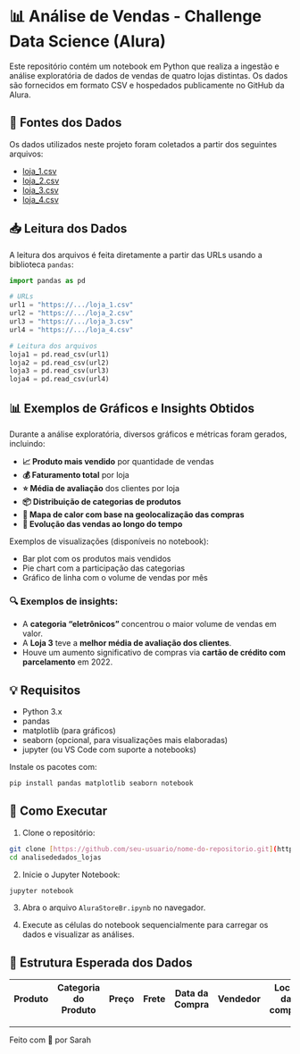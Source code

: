 
# 📊 Análise de Vendas - Challenge Data Science (Alura)

Este repositório contém um notebook em Python que realiza a ingestão e análise exploratória de dados de vendas de quatro lojas distintas. Os dados são fornecidos em formato CSV e hospedados publicamente no GitHub da Alura.

## 🔗 Fontes dos Dados

Os dados utilizados neste projeto foram coletados a partir dos seguintes arquivos:

- [loja_1.csv](https://raw.githubusercontent.com/alura-es-cursos/challenge1-data-science/refs/heads/main/base-de-dados-challenge-1/loja_1.csv)
- [loja_2.csv](https://raw.githubusercontent.com/alura-es-cursos/challenge1-data-science/refs/heads/main/base-de-dados-challenge-1/loja_2.csv)
- [loja_3.csv](https://raw.githubusercontent.com/alura-es-cursos/challenge1-data-science/refs/heads/main/base-de-dados-challenge-1/loja_3.csv)
- [loja_4.csv](https://raw.githubusercontent.com/alura-es-cursos/challenge1-data-science/refs/heads/main/base-de-dados-challenge-1/loja_4.csv)

## 📥 Leitura dos Dados

A leitura dos arquivos é feita diretamente a partir das URLs usando a biblioteca `pandas`:

```python
import pandas as pd

# URLs
url1 = "https://.../loja_1.csv"
url2 = "https://.../loja_2.csv"
url3 = "https://.../loja_3.csv"
url4 = "https://.../loja_4.csv"

# Leitura dos arquivos
loja1 = pd.read_csv(url1)
loja2 = pd.read_csv(url2)
loja3 = pd.read_csv(url3)
loja4 = pd.read_csv(url4)
````

## 📊 Exemplos de Gráficos e Insights Obtidos

Durante a análise exploratória, diversos gráficos e métricas foram gerados, incluindo:

* **📈 Produto mais vendido** por quantidade de vendas
* **💰 Faturamento total** por loja
* **⭐ Média de avaliação** dos clientes por loja
* **📦 Distribuição de categorias de produtos**
* **📍 Mapa de calor com base na geolocalização das compras**
* **📅 Evolução das vendas ao longo do tempo**

Exemplos de visualizações (disponíveis no notebook):

* Bar plot com os produtos mais vendidos
* Pie chart com a participação das categorias
* Gráfico de linha com o volume de vendas por mês

### 🔍 Exemplos de insights:

* A **categoria “eletrônicos”** concentrou o maior volume de vendas em valor.
* A **Loja 3** teve a **melhor média de avaliação dos clientes**.
* Houve um aumento significativo de compras via **cartão de crédito com parcelamento** em 2022.

## 💡 Requisitos

* Python 3.x
* pandas
* matplotlib (para gráficos)
* seaborn (opcional, para visualizações mais elaboradas)
* jupyter (ou VS Code com suporte a notebooks)

Instale os pacotes com:

```bash
pip install pandas matplotlib seaborn notebook
```

## 🚀 Como Executar

1. Clone o repositório:

```bash
git clone [https://github.com/seu-usuario/nome-do-repositorio.git](https://github.com/sarahcscode/analisededados_lojas.git)
cd analisededados_lojas
```

2. Inicie o Jupyter Notebook:

```bash
jupyter notebook
```

3. Abra o arquivo `AluraStoreBr.ipynb` no navegador.

4. Execute as células do notebook sequencialmente para carregar os dados e visualizar as análises.

## 📁 Estrutura Esperada dos Dados

| Produto | Categoria do Produto | Preço | Frete | Data da Compra | Vendedor | Local da compra | Avaliação da compra | Tipo de pagamento | Quantidade de parcelas | lat | lon |
| ------- | -------------------- | ----- | ----- | -------------- | -------- | --------------- | ------------------- | ----------------- | ---------------------- | --- | --- |

---

Feito com 💙 por Sarah
```

